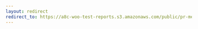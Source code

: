 ```yaml
---
layout: redirect
redirect_to: https://a8c-woo-test-reports.s3.amazonaws.com/public/pr-merge/45853/e2e/index.html
---
```

